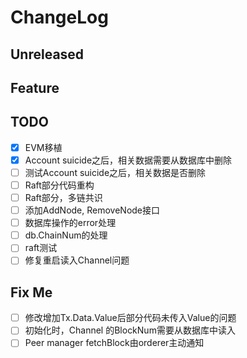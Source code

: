 # ChangeLog

## Unreleased

## Feature

## TODO

* [x] EVM移植
* [x] Account suicide之后，相关数据需要从数据库中删除
* [ ] 测试Account suicide之后，相关数据是否删除
* [ ] Raft部分代码重构
* [ ] Raft部分，多链共识
* [ ] 添加AddNode, RemoveNode接口
* [ ] 数据库操作的error处理
* [ ] db.ChainNum的处理
* [ ] raft测试
* [ ] 修复重启读入Channel问题

## Fix Me

* [ ] 修改增加Tx.Data.Value后部分代码未传入Value的问题
* [ ] 初始化时，Channel 的BlockNum需要从数据库中读入
* [ ] Peer manager fetchBlock由orderer主动通知
